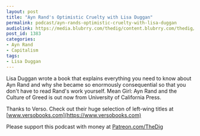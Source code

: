 ```yaml
---
layout: post
title: "Ayn Rand's Optimistic Cruelty with Lisa Duggan"
permalink: podcast/ayn-rands-optimistic-cruelty-with-lisa-duggan
audiolink: https://media.blubrry.com/thedig/content.blubrry.com/thedig/The_Dig-EP_220-Duggan.mp3
post_id: 1383
categories: 
- Ayn Rand
- Capitalism
tags: 
- Lisa Duggan
---
```


Lisa Duggan wrote a book that explains everything you need to know about Ayn Rand and why she became so enormously consequential so that you don't have to read Rand's work yourself. Mean Girl: Ayn Rand and the Culture of Greed is out now from University of California Press.

Thanks to Verso. Check out their huge selection of left-wing titles at 
[www.versobooks.com](https://www.versobooks.com)

Please support this podcast with money at 
[Patreon.com/TheDig](https://Patreon.com/TheDig)